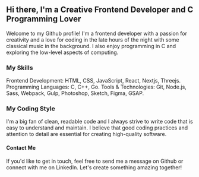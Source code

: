 ## Hi there, I'm a Creative Frontend Developer and C Programming Lover
Welcome to my Github profile! I'm a frontend developer with a passion for creativity and a love for coding in the late hours of the night with some classical music in the background. I also enjoy programming in C and exploring the low-level aspects of computing.

### My Skills
Frontend Development: HTML, CSS, JavaScript, React, Nextjs, Threejs.
Programming Languages: C, C++, Go.
Tools & Technologies: Git, Node.js, Sass, Webpack, Gulp, Photoshop, Sketch, Figma, GSAP.

### My Coding Style
I'm a big fan of clean, readable code and I always strive to write code that is easy to understand and maintain. I believe that good coding practices and attention to detail are essential for creating high-quality software.

#### Contact Me
If you'd like to get in touch, feel free to send me a message on Github or connect with me on LinkedIn. Let's create something amazing together!
